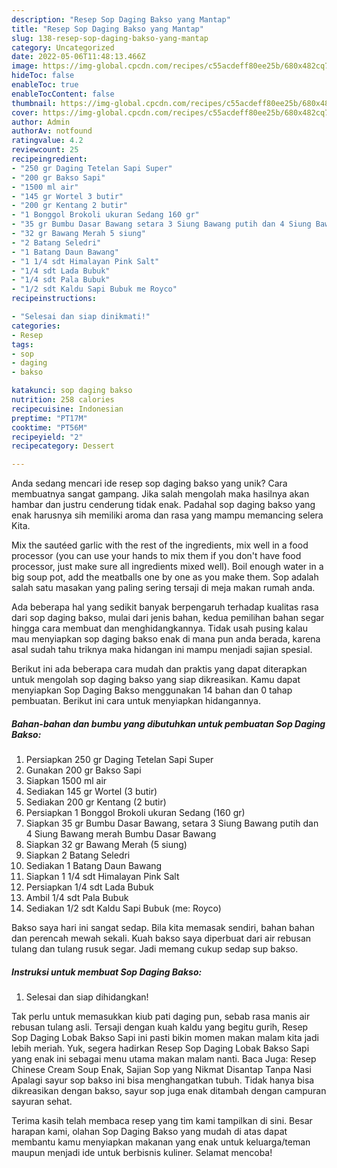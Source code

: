 ```yaml
---
description: "Resep Sop Daging Bakso yang Mantap"
title: "Resep Sop Daging Bakso yang Mantap"
slug: 138-resep-sop-daging-bakso-yang-mantap
category: Uncategorized
date: 2022-05-06T11:48:13.466Z
image: https://img-global.cpcdn.com/recipes/c55acdeff80ee25b/680x482cq70/sop-daging-bakso-foto-resep-utama.jpg
hideToc: false
enableToc: true
enableTocContent: false
thumbnail: https://img-global.cpcdn.com/recipes/c55acdeff80ee25b/680x482cq70/sop-daging-bakso-foto-resep-utama.jpg
cover: https://img-global.cpcdn.com/recipes/c55acdeff80ee25b/680x482cq70/sop-daging-bakso-foto-resep-utama.jpg
author: Admin
authorAv: notfound
ratingvalue: 4.2
reviewcount: 25
recipeingredient:
- "250 gr Daging Tetelan Sapi Super"
- "200 gr Bakso Sapi"
- "1500 ml air"
- "145 gr Wortel 3 butir"
- "200 gr Kentang 2 butir"
- "1 Bonggol Brokoli ukuran Sedang 160 gr"
- "35 gr Bumbu Dasar Bawang setara 3 Siung Bawang putih dan 4 Siung Bawang merah                      Bumbu Dasar Bawang"
- "32 gr Bawang Merah 5 siung"
- "2 Batang Seledri"
- "1 Batang Daun Bawang"
- "1 1/4 sdt Himalayan Pink Salt"
- "1/4 sdt Lada Bubuk"
- "1/4 sdt Pala Bubuk"
- "1/2 sdt Kaldu Sapi Bubuk me Royco"
recipeinstructions:

- "Selesai dan siap dinikmati!"
categories:
- Resep
tags:
- sop
- daging
- bakso

katakunci: sop daging bakso 
nutrition: 258 calories
recipecuisine: Indonesian
preptime: "PT17M"
cooktime: "PT56M"
recipeyield: "2"
recipecategory: Dessert

---
```





Anda sedang mencari ide resep sop daging bakso yang unik? Cara membuatnya sangat gampang. Jika salah mengolah maka hasilnya akan hambar dan justru cenderung tidak enak. Padahal sop daging bakso yang enak harusnya sih memiliki aroma dan rasa yang mampu memancing selera Kita.





Mix the sautéed garlic with the rest of the ingredients, mix well in a food processor (you can use your hands to mix them if you don&#39;t have food processor, just make sure all ingredients mixed well). Boil enough water in a big soup pot, add the meatballs one by one as you make them. Sop adalah salah satu masakan yang paling sering tersaji di meja makan rumah anda.

Ada beberapa hal yang sedikit banyak berpengaruh terhadap kualitas rasa dari sop daging bakso, mulai dari jenis bahan, kedua pemilihan bahan segar hingga cara membuat dan menghidangkannya. Tidak usah pusing kalau mau menyiapkan sop daging bakso enak di mana pun anda berada, karena asal sudah tahu triknya maka hidangan ini mampu menjadi sajian spesial.






Berikut ini ada beberapa cara mudah dan praktis yang dapat diterapkan untuk mengolah sop daging bakso yang siap dikreasikan. Kamu dapat menyiapkan Sop Daging Bakso menggunakan 14 bahan dan 0 tahap pembuatan. Berikut ini cara untuk menyiapkan hidangannya.

<!--inarticleads1-->

##### Bahan-bahan dan bumbu yang dibutuhkan untuk pembuatan Sop Daging Bakso:

1. Persiapkan 250 gr Daging Tetelan Sapi Super
1. Gunakan 200 gr Bakso Sapi
1. Siapkan 1500 ml air
1. Sediakan 145 gr Wortel (3 butir)
1. Sediakan 200 gr Kentang (2 butir)
1. Persiapkan 1 Bonggol Brokoli ukuran Sedang (160 gr)
1. Siapkan 35 gr Bumbu Dasar Bawang, setara 3 Siung Bawang putih dan 4 Siung Bawang merah                      Bumbu Dasar Bawang
1. Siapkan 32 gr Bawang Merah (5 siung)
1. Siapkan 2 Batang Seledri
1. Sediakan 1 Batang Daun Bawang
1. Siapkan 1 1/4 sdt Himalayan Pink Salt
1. Persiapkan 1/4 sdt Lada Bubuk
1. Ambil 1/4 sdt Pala Bubuk
1. Sediakan 1/2 sdt Kaldu Sapi Bubuk (me: Royco)


Bakso saya hari ini sangat sedap. Bila kita memasak sendiri, bahan bahan dan perencah mewah sekali. Kuah bakso saya diperbuat dari air rebusan tulang dan tulang rusuk segar. Jadi memang cukup sedap sup bakso. 

<!--inarticleads2-->

##### Instruksi untuk membuat Sop Daging Bakso:


1. Selesai dan siap dihidangkan!

Tak perlu untuk memasukkan kiub pati daging pun, sebab rasa manis air rebusan tulang asli. Tersaji dengan kuah kaldu yang begitu gurih, Resep Sop Daging Lobak Bakso Sapi ini pasti bikin momen makan malam kita jadi lebih meriah. Yuk, segera hadirkan Resep Sop Daging Lobak Bakso Sapi yang enak ini sebagai menu utama makan malam nanti. Baca Juga: Resep Chinese Cream Soup Enak, Sajian Sop yang Nikmat Disantap Tanpa Nasi Apalagi sayur sop bakso ini bisa menghangatkan tubuh. Tidak hanya bisa dikreasikan dengan bakso, sayur sop juga enak ditambah dengan campuran sayuran sehat. 

Terima kasih telah membaca resep yang tim kami tampilkan di sini. Besar harapan kami, olahan Sop Daging Bakso yang mudah di atas dapat membantu kamu menyiapkan makanan yang enak untuk keluarga/teman maupun menjadi ide untuk berbisnis kuliner. Selamat mencoba!
